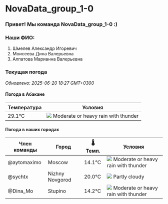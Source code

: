 # NovaData_group_1-0
### Привет! Мы команда NovaData_group_1-0 :)

### Наши ФИО:
1. Шмелев Александр Игоревич
2. Моисеева Дина Валерьевна
3. Алпатова Марианна Валерьевна

### Текущая погода
<!-- WEATHER:START -->
_Обновлено: 2025-06-20 18:27 GMT+0300_

#### Погода в Абакане

| Температура | Условия |
|-------------|----------|
| 29.1°C     | ![](https://cdn.weatherapi.com/weather/64x64/night/389.png) Moderate or heavy rain with thunder |

#### Погода в наших городах

| Член команды  | Город               | 🌡️ Темп.  | Условия          |
|---------------|---------------------|-----------|--------------------|
| @aytomaximo    | Moscow              |   14.1°C | ![](https://cdn.weatherapi.com/weather/64x64/day/389.png) Moderate or heavy rain with thunder |
| @sychtx        | Nizhny Novgorod     |   20.0°C | ![](https://cdn.weatherapi.com/weather/64x64/day/116.png) Partly cloudy |
| @Dina_Mo       | Stupino             |   14.2°C | ![](https://cdn.weatherapi.com/weather/64x64/day/389.png) Moderate or heavy rain with thunder |

<!-- WEATHER:END -->
